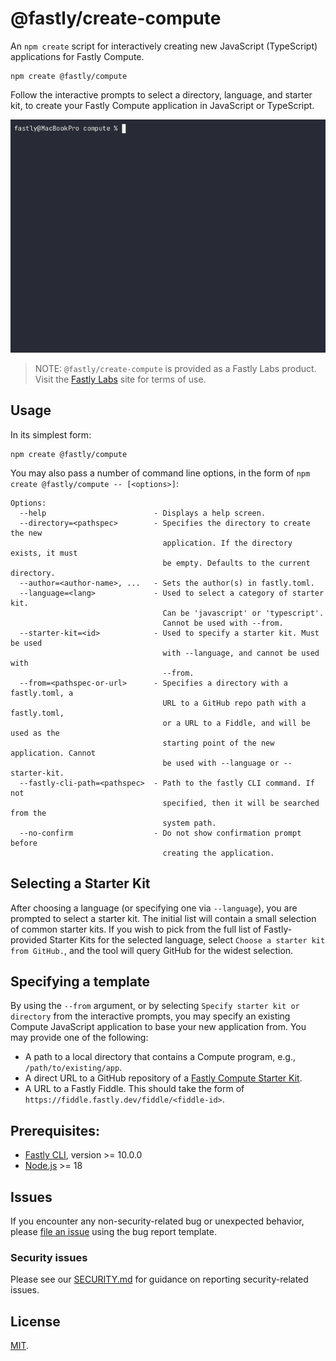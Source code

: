 # @fastly/create-compute

An `npm create` script for interactively creating new JavaScript (TypeScript) applications for Fastly Compute.

```shell
npm create @fastly/compute
```

Follow the interactive prompts to select a directory, language, and starter kit, to create your Fastly Compute application in JavaScript or TypeScript.

![example](./demo.gif)

> NOTE: `@fastly/create-compute` is provided as a Fastly Labs product. Visit the [Fastly Labs](https://www.fastlylabs.com/) site for terms of use.

## Usage

In its simplest form:

```shell
npm create @fastly/compute
```

You may also pass a number of command line options, in the form of `npm create @fastly/compute -- [<options>]`:

```
Options:
  --help                        - Displays a help screen.
  --directory=<pathspec>        - Specifies the directory to create the new
                                  application. If the directory exists, it must
                                  be empty. Defaults to the current directory.
  --author=<author-name>, ...   - Sets the author(s) in fastly.toml.
  --language=<lang>             - Used to select a category of starter kit.
                                  Can be 'javascript' or 'typescript'.
                                  Cannot be used with --from.
  --starter-kit=<id>            - Used to specify a starter kit. Must be used
                                  with --language, and cannot be used with
                                  --from.
  --from=<pathspec-or-url>      - Specifies a directory with a fastly.toml, a
                                  URL to a GitHub repo path with a fastly.toml,
                                  or a URL to a Fiddle, and will be used as the
                                  starting point of the new application. Cannot
                                  be used with --language or --starter-kit.
  --fastly-cli-path=<pathspec>  - Path to the fastly CLI command. If not
                                  specified, then it will be searched from the
                                  system path.
  --no-confirm                  - Do not show confirmation prompt before
                                  creating the application.
```

## Selecting a Starter Kit

After choosing a language (or specifying one via `--language`), you are prompted to select a starter kit. The initial list will contain a small selection of common starter kits. If you wish to pick from the full list of Fastly-provided Starter Kits for the selected language, select `Choose a starter kit from GitHub.`, and the tool will query GitHub for the widest selection.

## Specifying a template

By using the `--from` argument, or by selecting `Specify starter kit or directory` from the interactive prompts, you may specify an existing Compute JavaScript application to base your new application from. You may provide one of the following:

* A path to a local directory that contains a Compute program, e.g., `/path/to/existing/app`.
* A direct URL to a GitHub repository of a [Fastly Compute Starter Kit](https://www.fastly.com/documentation/solutions/starters/javascript/).
* A URL to a Fastly Fiddle. This should take the form of `https://fiddle.fastly.dev/fiddle/<fiddle-id>`.

## Prerequisites:

* [Fastly CLI](https://developer.fastly.com/learning/tools/cli/), version >= 10.0.0
* [Node.js](https://nodejs.org/) >= 18

## Issues

If you encounter any non-security-related bug or unexpected behavior, please [file an issue][bug]
using the bug report template.

[bug]: https://github.com/fastly/create-compute-js/issues/new?labels=bug

### Security issues

Please see our [SECURITY.md](./SECURITY.md) for guidance on reporting security-related issues.

## License

[MIT](./LICENSE).
